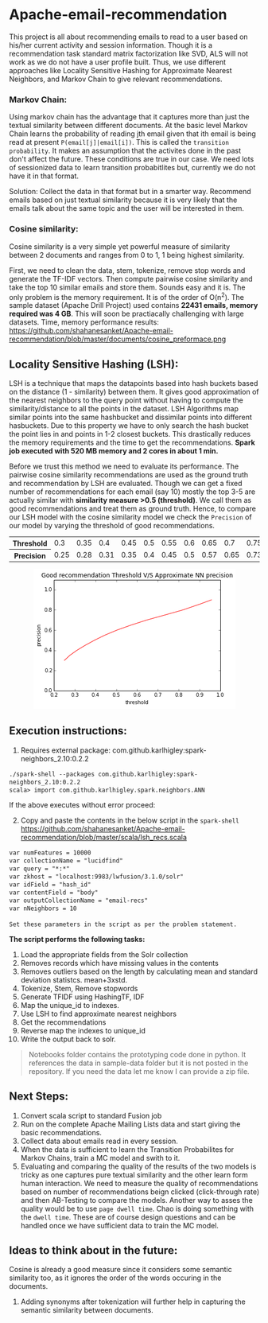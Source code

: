 # Apache-email-recommendation
This project is all about recommending emails to read to a user based on his/her current activity and session information. Though it is a recommendation task standard matrix factorization like SVD, ALS will not work as we do not have a user profile built. Thus, we use different approaches like Locality Sensitive Hashing for Approximate Nearest Neighbors, and Markov Chain to give relevant recommendations.

### Markov Chain:
Using markov chain has the advantage that it captures more than just the textual similarity between different documents. At the basic level Markov Chain learns the probability of reading jth email given that ith email is being read at present `P(email[j]|email[i])`. This is called the `transition probability`. It makes an assumption that the activites done in the past don't affect the future. These conditions are true in our case. We need lots of sessionized data to learn transition probabitlites but, currently we do not have it in that format.

Solution: Collect the data in that format but in a smarter way. Recommend emails based on just textual similarity because it is very likely that the emails talk about the same topic and the user will be interested in them.

### Cosine similarity:
Cosine similarity is a very simple yet powerful measure of similarity between 2 documents and ranges from 0 to 1, 1 being highest similarity.
  
  First, we need to clean the data, stem, tokenize, remove stop words and generate the TF-IDF vectors. Then compute pairwise cosine similarity and take the top 10 similar emails and store them.
   Sounds easy and it is. The only problem is the memory requirement. It is of the order of O(n<sup>2</sup>). The sample dataset (Apache Drill Project) used contains **22431 emails, memory required was 4 GB**. This will soon be practiacally challenging with large datasets. Time, memory performance results: https://github.com/shahanesanket/Apache-email-recommendation/blob/master/documents/cosine_preformace.png

## Locality Sensitive Hashing (LSH):
LSH is a technique that maps the datapoints based into hash buckets based on the distance (1 - similarity) between them. It gives good approximation of the nearest neighbors to the query point without having to compute the similarity/distance to all the points in the dataset. LSH Algorithms map similar points into the same hashbucket and dissimilar points into different hasbuckets. Due to this property we have to only search the hash bucket the point lies in and points in 1-2 closest buckets. This drastically reduces the memory requirements and the time to get the recommendations. 
**Spark job executed with 520 MB memory and 2 cores in about 1 min.**

Before we trust this method we need to evaluate its performance. The pairwise cosine similarity recommendations are used as the ground truth and recommendation by LSH are evaluated. Though we can get a fixed number of recommendations for each email (say 10) mostly the top 3-5 are actually similar with **similarity measure >0.5 (threshold)**. We call them as good recommendations and treat them as ground truth. Hence, to compare our LSH model with the cosine similarity model we check the `Precision` of our model by varying the threshold of good recommendations.

<table>
<tr>
<th>Threshold</th>
<td>0.3
<td>0.35
<td>0.4
<td>0.45
<td>0.5
<td>0.55
<td>0.6
<td>0.65
<td>0.7
<td>0.75
<td>0.8
<td>0.86
<td>0.9
</tr>
<tr>
<th>Precision
<td>0.25
<td>0.28
<td>0.31
<td>0.35
<td>0.4
<td>0.45
<td>0.5
<td>0.57
<td>0.65
<td>0.73
<td>0.82
<td>0.91
<td>0.96
</tr>
</table>

<p align="center">
  <img src="documents/precision_threshold.png"/>
</p>

## Execution instructions:
1. Requires external package: com.github.karlhigley:spark-neighbors_2.10:0.2.2
```
./spark-shell --packages com.github.karlhigley:spark-neighbors_2.10:0.2.2
scala> import com.github.karlhigley.spark.neighbors.ANN
```
If the above executes without error proceed:

2. Copy and paste the contents in the below script in the `spark-shell`
https://github.com/shahanesanket/Apache-email-recommendation/blob/master/scala/lsh_recs.scala
```
var numFeatures = 10000
var collectionName = "lucidfind"
var query = "*:*"
var zkhost = "localhost:9983/lwfusion/3.1.0/solr"
var idField = "hash_id"
var contentField = "body"
var outputCollectionName = "email-recs"
var nNeighbors = 10

Set these parameters in the script as per the problem statement.
```

**The script performs the following tasks:**

1. Load the appropriate fields from the Solr collection
2. Removes records which have missing values in the contents
3. Removes outliers based on the length by calculating mean and standard deviation statistcs. mean+3xstd.
4. Tokenize, Stem, Remove stopwords
5. Generate TFIDF using HashingTF, IDF
6. Map the unique_id to indexes.
7. Use LSH to find approximate nearest neighbors
8. Get the recommendations
9. Reverse map the indexes to unique_id
10. Write the output back to solr.

>Notebooks folder contains the prototyping code done in python. It references the data in sample-data folder but it is not posted in the repository. If you need the data let me know I can provide a zip file.

## Next Steps:

1. Convert scala script to standard Fusion job
2. Run on the complete Apache Mailing Lists data and start giving the basic recommendations.
3. Collect data about emails read in every session.
4. When the data is sufficient to learn the Transition Probabilites for Markov Chains, train a MC model and swith to it.
5. Evaluating and comparing the quality of the results of the two models is tricky as one captures pure textual similarity and the other learn form human interaction. We need to measure the quality of recommendations based on number of recommendations beign clicked (click-through rate) and then AB-Testing to compare the models. Another way to asses the quality would be to use `page dwell time`. Chao is doing something with the `dwell time`. These are of course design questions and can be handled once we have sufficient data to train the MC model.

## Ideas to think about in the future:

Cosine is already a good measure since it considers some semantic similarity too, as it ignores the order of the words occuring in the documents. 

1. Adding synonyms after tokenization will further help in capturing the semantic similarity between documents.
